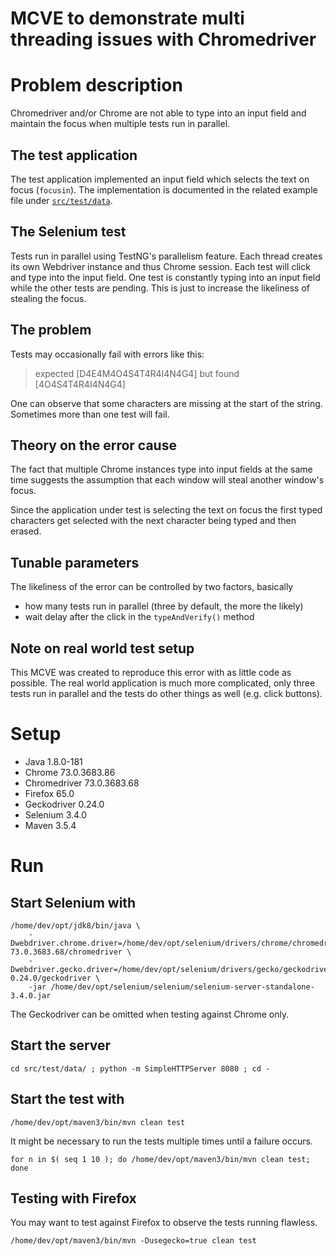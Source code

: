 
# MCVE to demonstrate multi threading issues with Chromedriver

# Problem description

Chromedriver and/or Chrome are not able to type into an input field and 
maintain the focus when multiple tests run in parallel.


## The test application

The test application implemented an input field which selects the text on 
focus (`focusin`). The implementation is documented in the related example 
file under [`src/test/data`](src/test/data/chromedriverthreadsafetymcve.html).


## The Selenium test

Tests run in parallel using TestNG's parallelism feature. Each thread creates 
its own Webdriver instance and thus Chrome session. Each test will click and 
type into the input field. One test is constantly typing into an input field 
while the other tests are pending. This is just to increase the likeliness of 
stealing the focus.


## The problem

Tests may occasionally fail with errors like this:

> expected [D4E4M4O4S4T4R4I4N4G4] but found [4O4S4T4R4I4N4G4]

One can observe that some characters are missing at the start of the string.
Sometimes more than one test will fail.


## Theory on the error cause

The fact that multiple Chrome instances type into input fields at the same 
time suggests the assumption that each window will steal another window's 
focus.

Since the application under test is selecting the text on focus the first 
typed characters get selected with the next character being typed and then 
erased.


## Tunable parameters

The likeliness of the error can be controlled by two factors, basically

- how many tests run in parallel (three by default, the more the likely)
- wait delay after the click in the `typeAndVerify()` method


## Note on real world test setup

This MCVE was created to reproduce this error with as little code as possible.
The real world application is much more complicated, only three tests run in 
parallel and the tests do other things as well (e.g. click buttons).


# Setup

- Java 1.8.0-181
- Chrome 73.0.3683.86
- Chromedriver 73.0.3683.68
- Firefox 65.0
- Geckodriver 0.24.0
- Selenium 3.4.0
- Maven 3.5.4

# Run

## Start Selenium with

```
/home/dev/opt/jdk8/bin/java \
	-Dwebdriver.chrome.driver=/home/dev/opt/selenium/drivers/chrome/chromedriver-73.0.3683.68/chromedriver \
	-Dwebdriver.gecko.driver=/home/dev/opt/selenium/drivers/gecko/geckodriver-0.24.0/geckodriver \
	-jar /home/dev/opt/selenium/selenium/selenium-server-standalone-3.4.0.jar
```

The Geckodriver can be omitted when testing against Chrome only.

## Start the server

```
cd src/test/data/ ; python -m SimpleHTTPServer 8080 ; cd -
```

## Start the test with

```
/home/dev/opt/maven3/bin/mvn clean test
```

It might be necessary to run the tests multiple times until a failure occurs.

```
for n in $( seq 1 10 ); do /home/dev/opt/maven3/bin/mvn clean test; done
```

## Testing with Firefox

You may want to test against Firefox to observe the tests running flawless.

```
/home/dev/opt/maven3/bin/mvn -Dusegecko=true clean test
```
